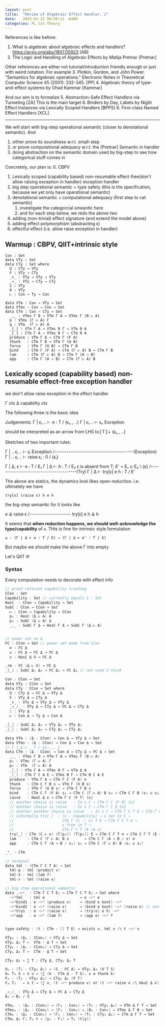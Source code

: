 ```yaml
---
layout: post
title:  "Review of Algebraic Effect Handler, 2"
date:   2023-01-22 00:56:11 -0400
categories: PL Cat-Theory
---
```

References is like before:
1. What is algebraic about algebraic effects and handlers? https://arxiv.org/abs/1807.05923 [AB]
2. The Logic and Handling of Algebraic Effects by Matija Pretnar [Pretnar]

Other references are either not tutorial/introduction friendly enough or just with weird notation. For example
3. Plotkin, Gordon, and John Power. "Semantics for algebraic operations." Electronic Notes in Theoretical Computer Science 45 (2001): 332-345. [PP]
4. Algebraic theory of type-and-effect systems by Ohad Kammar [Kammar]

And our aim is to formalize 
5. Abstraction-Safe Effect Handlers via Tunneling [ZA] This is the main target
6. Binders by Day, Labels by Night Effect Instances via Lexically Scoped Handlers [BPPS]
6. First-class Named Effect Handlers [XCL]
***

We will start with big-step operational semantic (closer to denotational semantic). 
And 
1. either prove its soundness w.r.t. small-step
2. or prove computational adequacy w.r.t. the [Pretnar] Semantic in handler
3. doing abstraction on the semantic domain used by big-step to see how categorical stuff comes in


Concretely, our plan is:
0. CBPV 
1. Lexically scoped (capability based) non-resumable effect-free(don't allow raising exception in handler) exception handler
2. big step operational semantic + type safety (this is the specification, because we yet only have operational semantic)
3. denotational semantic + computational adequacy (first step to cat semantic)
   1. investigate the categorcial smeantic here
   2. and for each step below, we redo the above two
4. adding (non-trivial) effect signature (and extend the model above)
5. adding effect polymorphism (abstracting ϵ)
6. effectful effect (i.e. allow raise exception in handler)

## Warmup : CBPV, QIIT+intrinsic style
```
Con : Set
data VTy : Set
data CTy : Set where
  U : CTy → VTy
  F : VTy → CTy
  _×_ : VTy → VTy → VTy
  _→_ : VTy → CTy → CTy
  1 : VTy
  0 : VTy
  ▷ : Con → Ty → Con

data VTm : Con → VTy → Set 
data VTms : Con → Con → Set
data CTm : Con → CTy → Set
  _,_ : VTms Γ Θ → VTm Γ A → VTms Γ (Θ ▷ A)
  p : VTms (Γ ▷ A) Γ
  q : VTm  (Γ ▷ A) A
  _[_] : VTm Γ A → VTms Θ Γ → VTm Θ A
  _[_] : CTm Γ A → VTms Θ Γ → CTm Θ A
  produce : VTm Γ A → CTm Γ (F A)
  thunk   : CTm Γ B → VTm Γ (U B)
  force   : VTm Γ (U B) → CTm Γ B
  bind    : CTm Γ (F A) → CTm (Γ ▷ A) B → CTm Γ B
  lam     : CTm (Γ ▷ A) B → CTm Γ (A → B)
  app     : CTm Γ (A → B) → CTm (Γ ▷ A) B
```
## Lexically scoped (capability based) non-resumable effect-free exception handler
we don't allow raise exception in the effect handler

Γ ctx
Δ capability ctx

The following three is the basic idea

Judgements:
Γ | ϵ₁ .. ⊢ e : T / {ϵₙ , ..}
Γ | ϵ₁ .. ⊢ ϵₙ Exception


should be interpreted as an arrow from LHS to〚T〛+ {ϵₙ , ..}

Sketches of two important rules:

  Γ | .. ϵᵢ .. ⊢ ϵᵢ Exception
/----------------------------------------(Exception)
  Γ | .. ϵᵢ .. ⊢ raise ϵᵢ : 0 / {ϵᵢ} 

  Γ | Δ, ϵ ⊢ e : T / E₁   Γ | Δ ⊢ h : T / E₂ 
  ϵ is absent from T; E' = E₁ ∪ E₂ \ {ϵ}
/----------------------------------------(Try)
  Γ | Δ ⊢ try[ϵ] e h : T / E'


The above are statics, the dynamics look likes open-reduction. i.e. ultimately we have

`try[ϵ] (raise ϵ) h ≡ h`

the big-step semantic for it looks like 

  e ⇊ raise ϵ
/---------------------
  try[ϵ] e h ⇊ h

It seems that **when reduction happens, we should well-acknowledge the type/capability** of `e`. 
THis is fine for intrinsic style formulation

`⇊ : (Γ | Δ ⊢ e : T / E) → (Γ | Δ ⊢ e' : T / E)`

But maybe we should make the above Γ into empty

Let's QIIT it!

### Syntax

Every computation needs to decorate with effect info
```C
// proof-relevant capability tracking
CCon : Set
Capability : Set // currently equals 1 : Set
HasC  : CCon → Capability → Set
SubC : CCon → CCon → Set
  ▷ : CCon → Capability → CCon
  p₁ : HasC (Δ ▷ A) A
  p₂ : SubC (Δ ▷ A) Δ
  _,_ : SubC Γ Δ → HasC Γ A → SubC Γ (Δ ▷ A)


// power set on Δ
ℙC : CCon → Set // power set made from CCon
  ∅ : ℙC Δ
  ∪ : ℙC Δ → ℙC Δ → ℙC Δ
  s : HasC Δ X → ℙC Δ 

_rm : ℙC (Δ ▷ X) → ℙC Δ
_[_] : SubC Δ₁ Δ₂ → ℙC Δ₂ → ℙC Δ₁ // not used I think 

Con : CCon → Set
data VTy : CCon → Set
data CTy : CCon → Set where
  U : CTy Δ → ℙC Δ → VTy Δ
  F : VTy Δ → CTy Δ
  _×_ : VTy Δ → VTy Δ → VTy Δ
  _→_/_ : VTy Δ → CTy Δ → ℙC Δ → CTy Δ
  1 : VTy Δ
  ▷ : Con Δ → Ty Δ → Con Δ

_[_] : SubC Δ₁ Δ₂ → VTy Δ₂ → VTy Δ₁
_[_] : SubC Δ₁ Δ₂ → CTy Δ₂ → CTy Δ₁

data VTm : (Δ : CCon) → Con Δ → VTy Δ → Set 
data VTms : (Δ : CCon) → Con Δ → Con Δ → Set
// Γ | Δ ⊢ _ T / {ϵ₁ ...}
data CTm : (Δ : CCon) → Con Δ → CTy Δ → ℙC Δ → Set
  _,_ : VTms Γ Θ → VTm Γ A → VTms Γ (Θ ▷ A)
  p₁ : VTms (Γ ▷ A) Γ
  p₂ : VTm  (Γ ▷ A) A
  _[_] : VTm Γ A → VTms Θ Γ → VTm Δ A
  _[_] : CTm Γ C A E → VTms Θ Γ → CTm Θ C A E
  produce : VTm Γ A → CTm Γ C (F A) ∅
  thunk   : CTm C Γ B s → VTm Γ (U B s)
  force   : VTm Γ (U B s) → CTm C Γ B s
  bind    : CTm C Γ (F A) s₁ → CTm C (Γ ▷ A) B s₂ → CTm C Γ B (s₁ ∪ s₂)
  raise   : HasC Δ ϵ → CTm Γ C (F T) {ϵ} 
  // another choice is raise   : In ϵ C → CTm Γ C (F 0) {ϵ} 
  // another choice is raise   : In ϵ C → CTm Γ C 0 {ϵ} 
  // another another choice is raise   : In ϵ C → CTm Γ C T E → CTm Γ C T (E ∪ {ϵ})
  // informally try[_]  : (ϵ : Capability) → ϵ not in C →
  //                      CTm Γ (C :: ϵ) T E → CTm Γ C T ∅ →
  //                      ϵ free in T → 
  //                      CTm Γ C T (E rm ϵ)
  try[_] : CTm (C ▷ ϵ) (Γ[p₁]) (T[p₁]) E → CTm C Γ T ∅ → CTm C Γ T (E rm)
  lam     : CTm C (Γ ▷ A) B s       → CTm C Γ (A → B / s) ∅
  app     : CTm C Γ (A → B / s₁) s₂ → CTm C (Γ ▷ A) B (s₁ ∪ s₂)

_*_ : CTm 

// terminal
data tml : (CTm Γ C T A) → Set 
  tml-p : tml (product v)
  tml-λ : tml (lam f)
  tml-r : tml (raise ϵ)

// big step operational semantic
data _~>*_ : CTm Γ C T E₁ → CTm Γ C T E₂ → Set where
  ~>*tml   : tml e                → e ~>* e
  ~>*bind1 : e ~>* (produce v)    → (bind e kont) ~>* 
  ~>*bind2 : e ~>* (raise ϵ)      → (bind e kont) ~>* (raise ϵ) // non-resumable exception
  ~>*try1  : e ~>* (raise ϵ)      → (try[ϵ] e h) ~>* 
  ~>*app   : e ~>* (lam f)        → (app e) ~>* f


type-safety : (t : CTm ⋅ [] T E) → exists v, tml v /\ t ~>* v

VTyₚ : (Δ₂ : CCon₂) → VTy Δ → Set
VTyₚ Δ₂ T =  VTm ⋅ Δ T → Set 
CTyₚ : (Δ₂ : CCon₂) → CTy Δ → Set
CTyₚ Δ₂ T =  CTm ⋅ Δ T → Set 

CTy₂ Δ₂ = ∑ T : CTy Δ, CTyₚ Δ₂ T

Uₚ : (T₂ : CTy₂ Δ₂) → (S : ℙC Δ) → VTyₚ Δ₂ (U T S)
Uₚ T₂ S = λ v → (∑ (k : CTm Δ ⋅ T S), v ≡ thunk k)
Fₚ : (T₂ : VTy₂ Δ₂) → CTyₚ Δ₂ (F T) 
Fₚ T₂   = λ t → (∑ v, (t ~>* produce v) or (t ~>* raise ϵ /\ HasC Δ ϵ))

_→_/_ : VTy Δ → CTy Δ → ℙC Δ → CTy Δ
A₂ → B₂ / S 

VTmₚ  : (Δ₂ : CCon₂) → (Γ₂ : Con₂) → (T₂ : VTy₂ Δ₂) → VTm Δ Γ T → Set 
VTmsₚ : (Δ₂ : CCon₂) → (Γ₂ : Con₂) → (Θ₂ : Con₂) → VTms Δ Γ Θ → Set 
CTmₚ : (Δ₂ : CCon₂) → (Γ₂ : Con₂) → (T₂ : CTy₂ Δ₂) → CTm Δ Γ T → Set
CTmₚ Δ₂ Γ₂ T₂ t = (γ₂ : Γ₂) → Tₚ (t[γ])


```